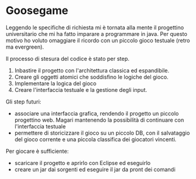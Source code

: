 # Goosegame
Leggendo le specifiche di richiesta mi è tornata alla mente il progettino universitario che mi ha fatto imparare a programmare in java. Per questo motivo ho voluto omaggiare il ricordo con un piccolo gioco testuale (retro ma evergreen).

Il processo di stesura del codice è stato per step. 
  1) Inbastire il progetto con l'architettura classica ed espandibile.
  2) Creare gli oggetti atomici che soddisfino le logiche del gioco.
  3) Implementare la logica del gioco 
  4) Creare l'interfaccia testuale e la gestione degli input.

Gli step futuri:
- associare una interfaccia grafica, rendendo il progetto un piccolo progettino web. Magari mantenendo la possibilità di continuare con l'interfaccia testuale
- permettere di storicizzare il gioco su un piccolo DB, con il salvataggio del gioco corrente e una piccola classifica dei giocatori vincenti.

Per giocare è sufficiente:
- scaricare il progetto e aprirlo con Eclipse ed eseguirlo
- creare un jar dai sorgenti ed eseguire il jar da pront dei comandi
